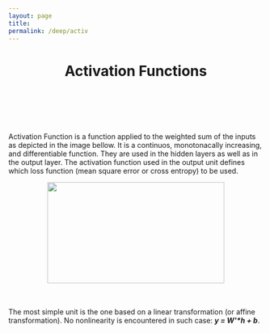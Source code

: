 ```yaml
---
layout: page
title: 
permalink: /deep/activ
---
```


  <header class="post-header">
    <h1 class="post-title">Activation Functions</h1>
  </header>
  <br><br>
<p>

Activation Function is a function applied to the weighted sum of the inputs as depicted in the image bellow. It is a continuos, monotonacally increasing, and differentiable function. They are used in the hidden layers as well as in the output layer. The activation function used in the output unit defines which loss function (mean square error or cross entropy) to be used.

<center><img src="{{ site.baseurl }}/img/blog/activation.png" height="200" width="350"></center>
<br><br>

The most simple unit is the one based on a linear transformation (or affine transformation).
No nonlinearity is encountered in such case: <i><b>y = W'*h + b</b></i>.


</p>
